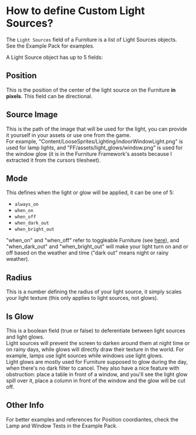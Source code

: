 # How to define Custom Light Sources?

The `Light Sources` field of a Furniture is a list of Light Sources objects.  
See the Example Pack for examples.

A Light Source object has up to 5 fields:

## Position

This is the position of the center of the light source on the Furniture **in pixels**. This field can be directional.

## Source Image

This is the path of the image that will be used for the light, you can provide it yourself in your assets or use one from the game.  
For example, "Content/LooseSprites/Lighting/indoorWindowLight.png" is used for lamp lights, and "FF/assets/light_glows/window.png" is used for the window glow (it is in the Furniture Framework's assets because I extracted it from the cursors tilesheet).

## Mode

This defines when the light or glow will be applied, it can be one of 5:
- `always_on`
- `when_on`
- `when_off`
- `when_dark_out`
- `when_bright_out`

"when_on" and "when_off" refer to toggleable Furniture (see [here](https://github.com/Leroymilo/FurnitureFramework/blob/main/doc/Furniture.md#Toggle)), and "when_dark_out" and "when_bright_out" will make your light turn on and or off based on the weather and time ("dark out" means night or rainy weather).

## Radius

This is a number defining the radius of your light source, it simply scales your light texture (this only applies to light sources, not glows).

## Is Glow

This is a boolean field (true or false) to deferentiate between light sources and light glows.  
Light sources will prevent the screen to darken around them at night time or on rainy days, while glows will directly draw their texture in the world. For example, lamps use light sources while windows use light glows.  
Light glows are mostly used for Furniture supposed to glow during the day, when there's no dark filter to cancel. They also have a nice feature with obstruction: place a table in front of a window, and you'll see the light glow spill over it, place a column in front of the window and the glow will be cut off.

## Other Info

For better examples and references for Position coordiantes, check the Lamp and Window Tests in the Example Pack.